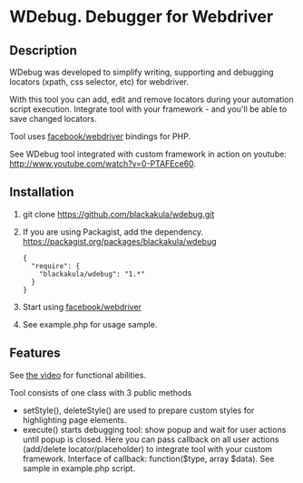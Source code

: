 WDebug. Debugger for Webdriver
======

## Description

WDebug was developed to simplify writing, supporting and debugging locators (xpath, css selector, etc) for webdriver.

With this tool you can add, edit and remove locators during your automation script execution. Integrate tool with your framework - and you'll be able to save changed locators.

Tool uses [facebook/webdriver](https://github.com/facebook/php-webdriver) bindings for PHP.

See WDebug tool integrated with custom framework in action on youtube: <http://www.youtube.com/watch?v=0-PTAFEce60>.

## Installation

1.  git clone https://github.com/blackakula/wdebug.git

2.  If you are using Packagist, add the dependency. https://packagist.org/packages/blackakula/wdebug

        {
          "require": {
            "blackakula/wdebug": "1.*"
          }
        }

3. Start using [facebook/webdriver](https://github.com/facebook/php-webdriver)

4. See example.php for usage sample.

## Features

See [the video](http://www.youtube.com/watch?v=0-PTAFEce60) for functional abilities.

Tool consists of one class with 3 public methods

* setStyle(), deleteStyle() are used to prepare custom styles for highlighting page elements.
* execute() starts debugging tool: show popup and wait for user actions until popup is closed. Here you can pass callback on all user actions (add/delete locator/placeholder) to integrate tool with your custom framework. Interface of callback: function($type, array $data). See sample in example.php script.
